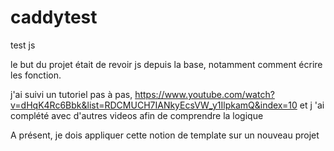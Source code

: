 # caddytest
test js


le but du projet était de revoir js depuis la base, notamment comment écrire les fonction.

j'ai suivi un tutoriel pas à pas, https://www.youtube.com/watch?v=dHqK4Rc6Bbk&list=RDCMUCH7IANkyEcsVW_y1IlpkamQ&index=10
et j 'ai complété avec d'autres videos afin de comprendre la logique


A présent, je dois appliquer cette notion de template sur un nouveau projet
